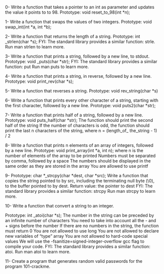 0- Write a function that takes a pointer to an int as parameter and updates the value it points to to 98. Prototype: void reset_to_98(int *n);

1- Write a function that swaps the values of two integers. Prototype: void swap_int(int *a, int *b);

2- Write a function that returns the length of a string. Prototype: int _strlen(char *s); FYI: The standard library provides a similar function: strle. Run man strlen to learn more.

3- Write a function that prints a string, followed by a new line, to stdout. Prototype: void _puts(char *str); FYI: The standard library provides a similar function: put Run man puts to learn more.

4- Write a function that prints a string, in reverse, followed by a new line. Prototype: void print_rev(char *s);

5- Write a function that reverses a string. Prototype: void rev_string(char *s)

6- Write a function that prints every other character of a string, starting with the first character, followed by a new line. Prototype: void puts2(char *str);

7- Write a function that prints half of a string, followed by a new line. Prototype: void puts_half(char *str); The function should print the second half of the string If the number of characters is odd, the function should print the last n characters of the string, where n = (length_of_ the_string - 1) / 2

8- Write a function that prints n elements of an array of integers, followed by a new line. Prototype: void print_array(int *a, int n); where n is the number of elements of the array to be printed Numbers must be separated by comma, followed by a space The numbers should be displayed in the same order as they are stored in the array You are allowed to use printf

9- Prototype: char *_strcpy(char *dest, char *src); Write a function that copies the string pointed to by src, including the terminating null byte (\0), to the buffer pointed to by dest. Return value: the pointer to dest FYI: The standard library provides a similar function: strcpy Run man strcpy to learn more.

10- Write a function that convert a string to an integer.

Prototype: int _atoi(char *s); The number in the string can be preceded by an infinite number of characters You need to take into account all the - and + signs before the number If there are no numbers in the string, the function must return 0 You are not allowed to use long You are not allowed to declare new variables of “type” array You are not allowed to hard-code special values We will use the -fsanitize=signed-integer-overflow gcc flag to compile your code. FYI: The standard library provides a similar function: atoi. Run man atoi to learn more.

11- Create a program that generates random valid passwords for the program 101-crackme.


